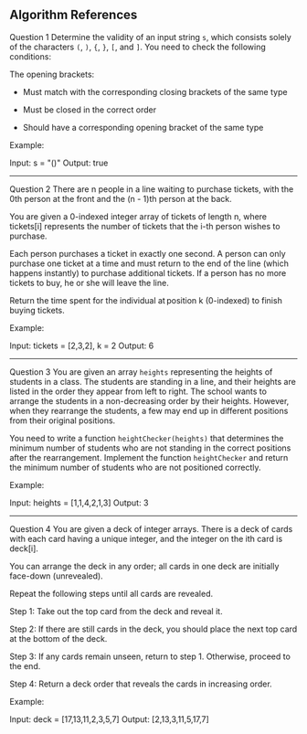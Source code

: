## Algorithm References

Question 1
Determine the validity of an input string `s`, which consists solely of the characters `(`, `)`, `{`, `}`, `[`, and `]`. You need to check the following conditions:

The opening brackets:

- Must match with the corresponding closing brackets of the same type

- Must be closed in the correct order

- Should have a corresponding opening bracket of the same type

Example:

Input: s = "()"
Output: true

---

Question 2
There are n people in a line waiting to purchase tickets, with the 0th person at the front and the (n - 1)th person at the back.

You are given a 0-indexed integer array of tickets of length n, where tickets[i] represents the number of tickets that the i-th person wishes to purchase.

Each person purchases a ticket in exactly one second. A person can only purchase one ticket at a time and must return to the end of the line (which happens instantly) to purchase additional tickets. If a person has no more tickets to buy, he or she will leave the line.

Return the time spent for the individual at position k (0-indexed) to finish buying tickets.

Example:

Input: tickets = [2,3,2], k = 2
Output: 6

---

Question 3
You are given an array `heights` representing the heights of students in a class. The students are standing in a line, and their heights are listed in the order they appear from left to right. The school wants to arrange the students in a non-decreasing order by their heights. However, when they rearrange the students, a few may end up in different positions from their original positions.

You need to write a function `heightChecker(heights)` that determines the minimum number of students who are not standing in the correct positions after the rearrangement. Implement the function `heightChecker` and return the minimum number of students who are not positioned correctly.

Example:

Input: heights = [1,1,4,2,1,3]
Output: 3

---

Question 4
You are given a deck of integer arrays. There is a deck of cards with each card having a unique integer, and the integer on the ith card is deck[i].

You can arrange the deck in any order; all cards in one deck are initially face-down (unrevealed).

Repeat the following steps until all cards are revealed.

Step 1: Take out the top card from the deck and reveal it.

Step 2: If there are still cards in the deck, you should place the next top card at the bottom of the deck.

Step 3: If any cards remain unseen, return to step 1. Otherwise, proceed to the end.

Step 4: Return a deck order that reveals the cards in increasing order.

Example:

Input: deck = [17,13,11,2,3,5,7]
Output: [2,13,3,11,5,17,7]
